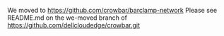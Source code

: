 We moved to https://github.com/crowbar/barclamp-network
Please see README.md on the we-moved branch of https://github.com/dellcloudedge/crowbar.git